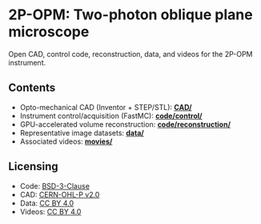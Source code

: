 # 2P-OPM: Two-photon oblique plane microscope

Open CAD, control code, reconstruction, data, and videos for the 2P-OPM instrument.

## Contents
- Opto-mechanical CAD (Inventor + STEP/STL): **[CAD/](./CAD)**
- Instrument control/acquisition (FastMC): **[code/control/](./code/control)**
- GPU-accelerated volume reconstruction: **[code/reconstruction/](./code/reconstruction)**
- Representative image datasets: **[data/](./data)**
- Associated videos: **[movies/](./movies)**

## Licensing
- Code: [BSD-3-Clause](./LICENSE)
- CAD: [CERN-OHL-P v2.0](./cad/LICENSE)
- Data: [CC BY 4.0](./data/LICENSE)
- Videos: [CC BY 4.0](./movies/LICENSE)
